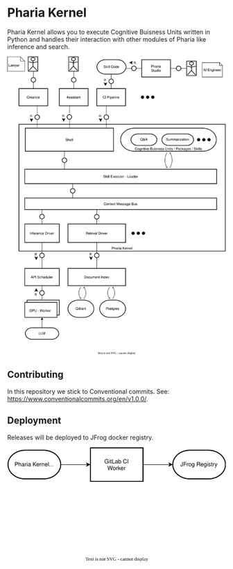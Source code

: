 # Pharia Kernel

Pharia Kernel allows you to execute Cognitive Buisness Units written in Python and handles their interaction with other modules of Pharia like inference and search.

![Block Diagram Kernel Overview](./kernel-block.drawio.svg)

## Contributing

In this repository we stick to Conventional commits. See: <https://www.conventionalcommits.org/en/v1.0.0/>.

## Deployment

Releases will be deployed to JFrog docker registry.

![Block Diagram Deployment](./deployment.drawio.svg)

